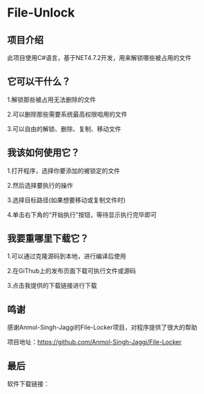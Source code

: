 # File-Unlock

## 项目介绍

此项目使用C#语言，基于NET4.7.2开发，用来解锁哪些被占用的文件

## 它可以干什么？

1.解锁那些被占用无法删除的文件

2.可以删除那些需要系统最高权限咱用的文件

3.可以自由的解锁、删除、复制、移动文件

## 我该如何使用它？

1.打开程序，选择你要添加的被锁定的文件

2.然后选择要执行的操作

3.选择目标路径(如果想要移动或复制文件时)

4.单击右下角的“开始执行”按钮，等待显示执行完毕即可

## 我要重哪里下载它？

1.可以通过克隆源码到本地，进行编译后使用

2.在GiThub上的发布页面下载可执行文件或源码

3.点击我提供的下载链接进行下载

## 鸣谢

感谢Anmol-Singh-Jaggi的File-Locker项目，对程序提供了很大的帮助

项目地址：https://github.com/Anmol-Singh-Jaggi/File-Locker

## 最后

软件下载链接：





